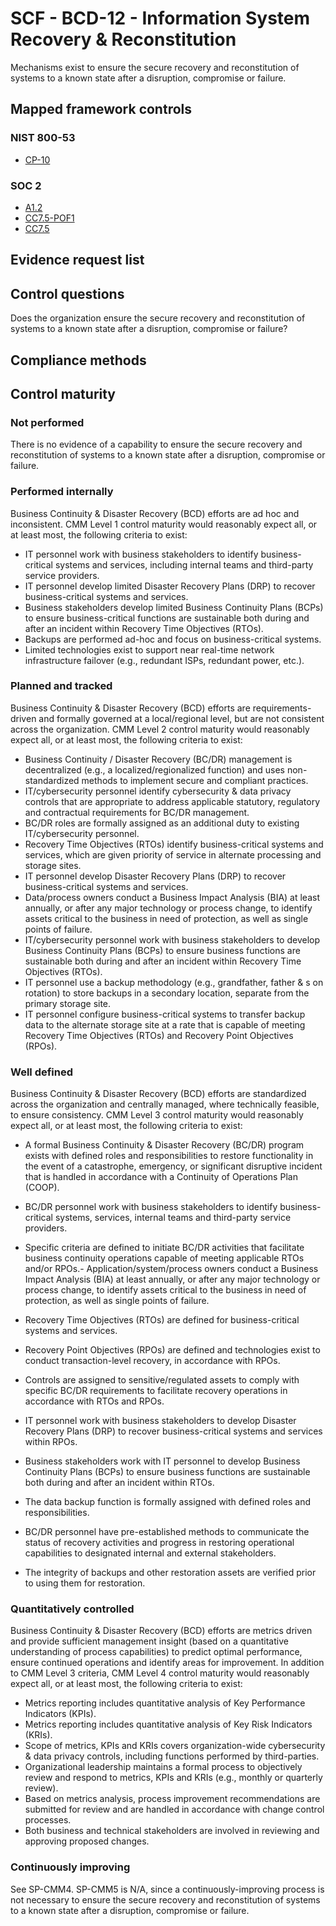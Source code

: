 # SCF - BCD-12 - Information System Recovery & Reconstitution
Mechanisms exist to ensure the secure recovery and reconstitution of systems to a known state after a disruption, compromise or failure.
## Mapped framework controls
### NIST 800-53
- [CP-10](../nist80053/cp-10.md)

### SOC 2
- [A1.2](../soc2/a12.md)
- [CC7.5-POF1](../soc2/cc75-pof1.md)
- [CC7.5](../soc2/cc75.md)

## Evidence request list


## Control questions
Does the organization ensure the secure recovery and reconstitution of systems to a known state after a disruption, compromise or failure?

## Compliance methods


## Control maturity
### Not performed
There is no evidence of a capability to ensure the secure recovery and reconstitution of systems to a known state after a disruption, compromise or failure.

### Performed internally
Business Continuity & Disaster Recovery (BCD) efforts are ad hoc and inconsistent. CMM Level 1 control maturity would reasonably expect all, or at least most, the following criteria to exist:
- IT personnel work with business stakeholders to identify business-critical systems and services, including internal teams and third-party service providers.
- IT personnel develop limited Disaster Recovery Plans (DRP) to recover business-critical systems and services.
- Business stakeholders develop limited Business Continuity Plans (BCPs) to ensure business-critical functions are sustainable both during and after an incident within Recovery Time Objectives (RTOs).
- Backups are performed ad-hoc and focus on business-critical systems.
- Limited technologies exist to support near real-time network infrastructure failover (e.g., redundant ISPs, redundant power, etc.).

### Planned and tracked
Business Continuity & Disaster Recovery (BCD) efforts are requirements-driven and formally governed at a local/regional level, but are not consistent across the organization. CMM Level 2 control maturity would reasonably expect all, or at least most, the following criteria to exist:
- Business Continuity / Disaster Recovery (BC/DR) management is decentralized (e.g., a localized/regionalized function) and uses non-standardized methods to implement secure and compliant practices.
- IT/cybersecurity personnel identify cybersecurity & data privacy controls that are appropriate to address applicable statutory, regulatory and contractual requirements for BC/DR management.
- BC/DR roles are formally assigned as an additional duty to existing IT/cybersecurity personnel.
- Recovery Time Objectives (RTOs) identify business-critical systems and services, which are given priority of service in alternate processing and storage sites.
- IT personnel develop Disaster Recovery Plans (DRP) to recover business-critical systems and services.
- Data/process owners conduct a Business Impact Analysis (BIA) at least annually, or after any major technology or process change, to identify assets critical to the business in need of protection, as well as single points of failure.
- IT/cybersecurity personnel work with business stakeholders to develop Business Continuity Plans (BCPs) to ensure business functions are sustainable both during and after an incident within Recovery Time Objectives (RTOs).
- IT personnel use a backup methodology (e.g., grandfather, father & s on rotation) to store backups in a secondary location, separate from the primary storage site.
- IT personnel configure business-critical systems to transfer backup data to the alternate storage site at a rate that is capable of meeting Recovery Time Objectives (RTOs) and Recovery Point Objectives (RPOs).

### Well defined
Business Continuity & Disaster Recovery (BCD) efforts are standardized across the organization and centrally managed, where technically feasible, to ensure consistency. CMM Level 3 control maturity would reasonably expect all, or at least most, the following criteria to exist:
- A formal Business Continuity & Disaster Recovery (BC/DR) program exists with defined roles and responsibilities to restore functionality in the event of a catastrophe, emergency, or significant disruptive incident that is handled in accordance with a Continuity of Operations Plan (COOP).
- BC/DR personnel work with business stakeholders to identify business-critical systems, services, internal teams and third-party service providers.
- Specific criteria are defined to initiate BC/DR activities that facilitate business continuity operations capable of meeting applicable RTOs and/or RPOs.- Application/system/process owners conduct a Business Impact Analysis (BIA) at least annually, or after any major technology or process change, to identify assets critical to the business in need of protection, as well as single points of failure.
- Recovery Time Objectives (RTOs) are defined for business-critical systems and services.
- Recovery Point Objectives (RPOs) are defined and technologies exist to conduct transaction-level recovery, in accordance with RPOs.

- Controls are assigned to sensitive/regulated assets to comply with specific BC/DR requirements to facilitate recovery operations in accordance with RTOs and RPOs.
- IT personnel work with business stakeholders to develop Disaster Recovery Plans (DRP) to recover business-critical systems and services within RPOs.
- Business stakeholders work with IT personnel to develop Business Continuity Plans (BCPs) to ensure business functions are sustainable both during and after an incident within RTOs.
- The data backup function is formally assigned with defined roles and responsibilities.
- BC/DR personnel have pre-established methods to communicate the status of recovery activities and progress in restoring operational capabilities to designated internal and external stakeholders.
- The integrity of backups and other restoration assets are verified prior to using them for restoration.

### Quantitatively controlled
Business Continuity & Disaster Recovery (BCD) efforts are metrics driven and provide sufficient management insight (based on a quantitative understanding of process capabilities) to predict optimal performance, ensure continued operations and identify areas for improvement. In addition to CMM Level 3 criteria, CMM Level 4 control maturity would reasonably expect all, or at least most, the following criteria to exist:
- Metrics reporting includes quantitative analysis of Key Performance Indicators (KPIs).
- Metrics reporting includes quantitative analysis of Key Risk Indicators (KRIs).
- Scope of metrics, KPIs and KRIs covers organization-wide cybersecurity & data privacy controls, including functions performed by third-parties.
- Organizational leadership maintains a formal process to objectively review and respond to metrics, KPIs and KRIs (e.g., monthly or quarterly review).
- Based on metrics analysis, process improvement recommendations are submitted for review and are handled in accordance with change control processes.
- Both business and technical stakeholders are involved in reviewing and approving proposed changes.

### Continuously improving
See SP-CMM4. SP-CMM5 is N/A, since a continuously-improving process is not necessary to ensure the secure recovery and reconstitution of systems to a known state after a disruption, compromise or failure.
